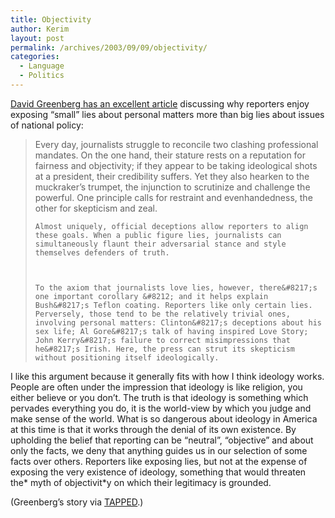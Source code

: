 ```yaml
---
title: Objectivity
author: Kerim
layout: post
permalink: /archives/2003/09/09/objectivity/
categories:
  - Language
  - Politics
---
```

<a href="http://www.cjr.org/issues/2003/5/lie-greenberg.asp" onclick="_gaq.push(['_trackEvent', 'outbound-article', 'http://www.cjr.org/issues/2003/5/lie-greenberg.asp', 'David Greenberg has an excellent article']);" >David Greenberg has an excellent article</a> discussing why reporters enjoy exposing &#8220;small&#8221; lies about personal matters more than big lies about issues of national policy:


>   Every day, journalists struggle to reconcile two clashing professional mandates. On the one hand, their stature rests on a reputation for fairness and objectivity; if they appear to be taking ideological shots at a president, their credibility suffers. Yet they also hearken to the muckraker&#8217;s trumpet, the injunction to scrutinize and challenge the powerful. One principle calls for restraint and evenhandedness, the other for skepticism and zeal. 
>   
>   
>     Almost uniquely, official deceptions allow reporters to align these goals. When a public figure lies, journalists can simultaneously flaunt their adversarial stance and style themselves defenders of truth.
>   
>   
>   
>     To the axiom that journalists love lies, however, there&#8217;s one important corollary &#8212; and it helps explain Bush&#8217;s Teflon coating. Reporters like only certain lies. Perversely, those tend to be the relatively trivial ones, involving personal matters: Clinton&#8217;s deceptions about his sex life; Al Gore&#8217;s talk of having inspired Love Story; John Kerry&#8217;s failure to correct misimpressions that he&#8217;s Irish. Here, the press can strut its skepticism without positioning itself ideologically.
>   


I like this argument because it generally fits with how I think ideology works. People are often under the impression that ideology is like religion, you either believe or you don&#8217;t. The truth is that ideology is something which pervades everything you do, it is the world-view by which you judge and make sense of the world. What is so dangerous about ideology in America at this time is that it works through the denial of its own existence. By upholding the belief that reporting can be &#8220;neutral&#8221;, &#8220;objective&#8221; and about only the facts, we deny that anything guides us in our selection of some facts over others. Reporters like exposing lies, but not at the expense of exposing the very existence of ideology, something that would threaten the* myth of objectivit*y on which their legitimacy is grounded.

(Greenberg&#8217;s story via <a href="http://www.prospect.org/weblog/archives/2003/09/index.html#001434" onclick="_gaq.push(['_trackEvent', 'outbound-article', 'http://www.prospect.org/weblog/archives/2003/09/index.html#001434', 'TAPPED']);" >TAPPED</a>.)

